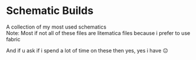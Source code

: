 # Schematic Builds
A collection of my most used schematics\
Note: Most if not all of these files are litematica files because i prefer to use fabric

And if u ask if i spend a lot of time on these then yes, yes i have 😐
